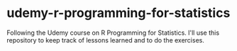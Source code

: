 # udemy-r-programming-for-statistics
Following the Udemy course on R Programming for Statistics. I'll use this repository to keep track of lessons learned and to do the exercises.
